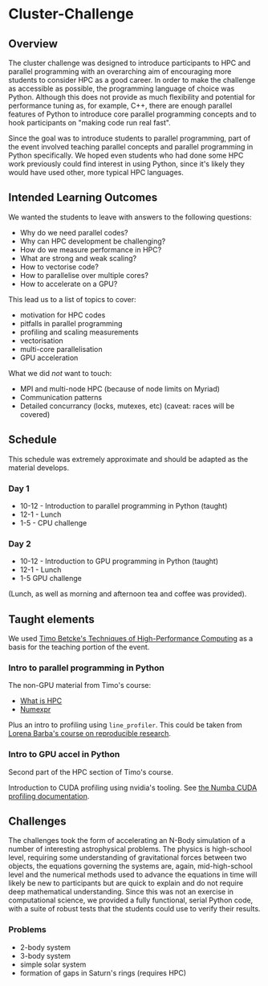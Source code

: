 # Cluster-Challenge

## Overview

The cluster challenge was designed to introduce participants to HPC and parallel programming with an overarching aim of encouraging more students to consider HPC as a good career. In order to make the challenge as accessible as possible, the programming language of choice was Python. Although this does not provide as much flexibility and potential for performance tuning as, for example, C++, there are enough parallel features of Python to introduce core parallel programming concepts and to hook participants on "making code run real fast".

Since the goal was to introduce students to parallel programming, part of the event involved teaching parallel concepts and parallel programming in Python specifically. We hoped even students who had done some HPC work previously could find interest in using Python, since it's likely they would have used other, more typical HPC languages. 


## Intended Learning Outcomes

We wanted the students to leave with answers to the following questions:

- Why do we need parallel codes?
- Why can HPC development be challenging?
- How do we measure performance in HPC?
- What are strong and weak scaling?
- How to vectorise code?
- How to parallelise over multiple cores?
- How to accelerate on a GPU?

This lead us to a list of topics to cover:

- motivation for HPC codes
- pitfalls in parallel programming
- profiling and scaling measurements
- vectorisation
- multi-core parallelisation
- GPU acceleration

What we did *not* want to touch:
- MPI and multi-node HPC (because of node limits on Myriad)
- Communication patterns
- Detailed concurrancy (locks, mutexes, etc) (caveat: races will be covered)

## Schedule

This schedule was extremely approximate and should be adapted as the material develops.

### Day 1

- 10-12 - Introduction to parallel programming in Python (taught)
- 12-1 - Lunch
- 1-5 - CPU challenge

### Day 2

- 10-12 - Introduction to GPU programming in Python (taught)
- 12-1 - Lunch
- 1-5 GPU challenge

(Lunch, as well as morning and afternoon tea and coffee was provided).

## Taught elements

We used [Timo Betcke's Techniques of High-Performance Computing](https://tbetcke.github.io/hpc_lecture_notes/intro.html) as a basis for the teaching portion of the event.

### Intro to parallel programming in Python

The non-GPU material from Timo's course:

- [What is HPC](https://tbetcke.github.io/hpc_lecture_notes/what_is_hpc.html)
- [Numexpr](https://tbetcke.github.io/hpc_lecture_notes/numexpr.html)

Plus an intro to profiling using `line_profiler`. This could be taken from [Lorena Barba's course on reproducible research](https://barbagroup.github.io/essential_skills_RRC/numba/1/).

### Intro to GPU accel in Python

Second part of the HPC section of Timo's course.

Introduction to CUDA profiling using nvidia's tooling. See [the Numba CUDA profiling documentation](https://numba.readthedocs.io/en/stable/cuda-reference/host.html#cuda-profiling). 

## Challenges

The challenges took the form of accelerating an N-Body simulation of a number of interesting astrophysical problems. The physics is high-school level, requiring some understanding of gravitational forces between two objects, the equations governing the systems are, again, mid-high-school level and the numerical methods used to advance the equations in time will likely be new to participants but are quick to explain and do not require deep mathematical understanding. Since this was not an exercise in computational science, we provided a fully functional, serial Python code, with a suite of robust tests that the students could use to verify their results. 

### Problems

- 2-body system
- 3-body system
- simple solar system
- formation of gaps in Saturn's rings (requires HPC)
